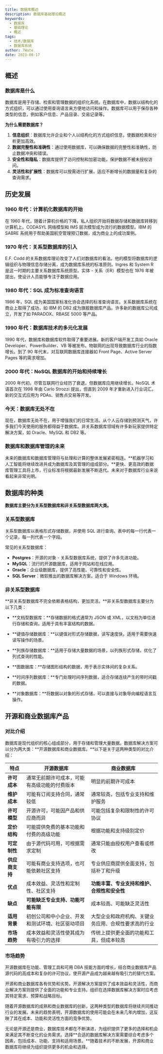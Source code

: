 ```yaml
---
title: 数据库概述
description: 数据库基础理论概述
keywords:
  - 数据库
  - 基础理论
  - 概述
tags:
  - 技术/数据库
  - 数据库系统
author: 7Wate
date: 2023-08-17
---
```


## 概述

### 数据库是什么

数据库是用于存储、检索和管理数据的组织化系统。在数据库中，数据以结构化的方式组织，可以通过使用查询语言来方便地访问和操作。数据库可以用于保存各种类型的信息，例如客户信息、产品目录、交易记录等。

**为什么需要数据库？**

1. **信息组织**：数据库允许企业和个人以结构化的方式组织信息，使数据检索和分析更加高效。
2. **数据完整性和准确性**：通过使用数据库，可以确保数据的完整性和准确性，防止数据冲突和错误。
3. **安全性和隐私**：数据库提供了访问控制和加密功能，保护数据不被未授权访问。
4. **灵活性和扩展性**：数据库可以按需进行扩展，适应不断增长的数据量和复杂的查询需求。

## 历史发展

### 1960 年代：计算机化数据库的开始

在 1960 年代，随着计算机价格的下降，私人组织开始将数据存储和数据库转移到计算机上。CODASYL 网络模型和 IMS 层次模型成为流行的数据模型。IBM 的 SABRE 系统用于帮助美国航空管理预订数据，成为商业上的成功案例。

### 1970 年代：关系型数据库的引入

E.F. Codd 的关系数据库理论改变了人们对数据库的看法。他的模型将数据库的逻辑组织与物理信息存储分离，成为数据库系统的标准原则。Ingres 和 System R 是这一时期的主要关系数据库系统原型。实体 - 关系（ER）模型也在 1976 年被提出，使设计人员能够专注于数据应用。

### 1980 年代：SQL 成为标准查询语言

1986 年，SQL 成为美国国家标准化协会选择的标准查询语言。关系数据库系统在商业上取得了成功，如 IBM 的 DB2 成为旗舰数据库产品。许多新的数据库公司成立，开发了如 PARADOX、RBASE 5000 等产品。

### 1990 年代：数据库技术的多元化发展

1990 年代，数据库和数据库软件取得了重要进展。新的客户端开发工具如 Oracle Developer、PowerBuilder、VB 等被发布。物联网的出现导致数据库行业的指数增长。到了 90 年代末，对互联网数据库连接器如 Front Page、Active Server Pages 等的需求增加。

### 2000 年代：NoSQL 数据库的开始和持续增长

2000 年代初，尽管互联网行业经历了衰退，但数据库应用继续增长。NoSQL 术语首次在 1998 年由 Carlo Strozzi 提出，但直到 2009 年才重新进入行业词汇。新的交互式应用为 PDAs、销售点交易等开发。

### 今天：数据库无处不在

现在，数据库无处不在，用于增强我们的日常生活。从个人云存储到预测天气，许多我们今天使用的服务都得益于数据库。非关系数据库领域有许多新玩家提供特定解决方案，如 Oracle、MySQL 和 DB2 等。

### 数据库和数据库管理的未来

未来的数据库和数据库管理将与处理和计算的整体发展紧密相连。**机器学习和人工智能将继续改进并成为数据库及其管理的组成部分。**更快、更高效的数据库管理工具将上市，行业标准将根据最新发展不断迭代。未来对于数据库行业来说看起来非常光明。

## 数据库的种类

**数据库主要分为关系型数据库和非关系型数据库两大类。**

### 关系型数据库

关系型数据库以表格形式存储数据，并使用 SQL 进行查询。表中的每一行代表一个记录，每一列代表一个字段。

常见的关系型数据库：

- **Postgres**：开源的对象 - 关系型数据库系统，提供了许多先进功能。
- **MySQL**：流行的开源数据库，适用于网站和在线应用。
- **Oracle**：企业级数据库，提供了高性能、可靠性和安全性。
- **SQL Server**：微软推出的数据库解决方案，适合于 Windows 环境。

### 非关系型数据库

**非关系型数据库不完全依赖表格结构，更加灵活。**非关系型数据库主要分为以下几类：

- **文档型数据库：**存储数据的格式通常为 JSON 或 XML，以文档为单位进行存储和查询，适用于具有丰富结构的数据。

- **键值存储数据库：**以键值对形式存储数据，读写速度快，适用于需要快速读写操作的场景。

- **列族存储数据库：**适用于存储大量数据的场景，以列族形式存储，优化了列式查询的性能。

- **图数据库：**存储图形结构的数据，用于表示实体间的复杂关系。

- **时间序列数据库：**专门处理时间序列数据，适合存储连续产生的带时间戳的数据。

- **对象数据库：**将数据以对象的形式存储，可以直接与对象导向编程语言互操作。

## 开源和商业数据库产品

### 对比介绍

数据库是现代组织的核心组成部分，用于存储和管理大量数据。数据库解决方案可以分为两大类：**开源数据库和商业数据库。**以下是关于这两种类型的对比介绍：

| 特点           | 开源数据库                                       | 商业数据库                                           |
| -------------- | ------------------------------------------------ | ---------------------------------------------------- |
| **许可成本**   | 通常无前期许可成本，可能有高级功能的付费版本     | 明显的前期许可成本                                   |
| **维护成本**   | 可能有订阅支持合同，通常较低                     | 通常较高，包括专业支持和维护服务                     |
| **许可模型**   | 开源许可，可能因产品和供应商而异                 | 可能包括复杂和限制性的许可协议                       |
| **定价结构**   | 可能提供免费的基本功能和付费的高级功能           | 根据功能和支持级别定价                               |
| **可定制性**   | 由于源代码可用，可根据需求定制                   | 通常只能由授权用户查看或修改                         |
| **供应商支持** | 可能有商业支持选项，也可能依赖社区支持           | 专业供应商提供全面支持，包括补丁和升级               |
| **优点**       | 成本效益、灵活性和定制性、社区支持               | **功能丰富、专业支持和维护、合规性和安全性**         |
| **缺点**       | **可能缺乏专业支持、功能可能有限**               | 成本较高、可能缺乏灵活性                             |
| **适用背景**   | 初创公司和中小企业、开发和测试环境、社区驱动项目 | 大型企业和政府机构、关键业务应用、合规性要求高的行业 |
| **市场趋势**   | 成本效益和灵活性使其成为有吸引力的选择           | 传统上提供更全面的功能和工具，但成本较高             |

### 市场趋势

开源数据库在功能、管理工具和可用 DBA 技能方面的增长，结合商业数据库产品源代码的高成本和复杂的许可协议，使开源产品成为越来越有吸引力的替代方案。

开源和商业数据库各有优势和劣势。开源解决方案提供了成本效益和灵活性，而商业解决方案则提供了全面的功能和专业支持。组织在选择数据库解决方案时应考虑其特定需求、预算和战略目标。

随着开源数据库的成熟和商业数据库的创新，这两种类型的数据库将继续共同推动行业的发展。未来的趋势表明，开源数据库的使用可能会在未来几年内增加，这反映了其在成本、功能和灵活性方面的竞争优势。

无论是开源还是商业，数据库技术都在不断演进，为组织提供了更多的选择和机会来满足其不断变化的业务需求。选择**合适的数据库解决方案需要综合考虑多个因素，包括成本、功能、支持和适用场景。**随着技术的不断发展，开源和商业数据库将继续为组织提供更多的机会和选择。
